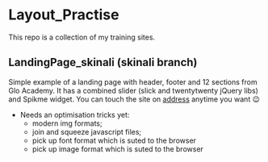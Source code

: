 # Layout_Practise
  This repo is a collection of my training sites.

## LandingPage_skinali (skinali branch)

  Simple example of a landing page with header, footer and 12 sections from Glo Academy. It has a combined slider (slick
and twentytwenty jQuery libs) and Spikme widget.
     You can touch the site on [address](http://u55180.onhh.ru) anytime you want :wink:
* Needs an optimisation tricks yet:
    * modern img formats;
    * join and squeeze javascript files;
    * pick up font format which is suted to the browser
    * pick up image format which is suted to the browser
